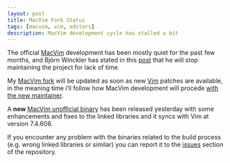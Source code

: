 ```yaml
---
layout: post
title: MacVim Fork Status
tags: [macvim, vim, editors]
description: MacVim development cycle has stalled a bit
---
```


The official [MacVim](https://code.google.com/p/macvim/) development has been mostly quiet for the past few months, and Björn Winckler has stated in this [post](https://groups.google.com/forum/#!topic/vim_mac/-bd5RKGs8qw) that he will stop maintaining the project for lack of time.

My [MacVim fork](https://github.com/genoma/macvim) will be updated as soon as new [Vim](http://www.vim.org) patches are available, in the meaning time i’ll follow how MacVim development will procede [with the new maintainer](https://github.com/douglasdrumond/macvim).

A **new** [MacVim unofficial binary](https://github.com/genoma/macvim/releases/tag/g-snapshot-26) has been released yesterday with some enhancements and fixes to the linked libraries and it syncs with Vim at version 7.4.608.

If you encounter any problem with the binaries related to the build process (e.g. wrong linked libraries or similar) you can report it to the [issues](https://github.com/genoma/macvim/issues) section of the repository.
